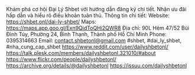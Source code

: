 Khám phá cơ hội Đại Lý Shbet với hướng dẫn đăng ký chi tiết. Nhận ưu đãi hấp dẫn và hiểu rõ điều khoản tuân thủ.
Thông tin chi tiết:
Website: https://shbet.onl/dai-ly-shbet/
Maps: https://maps.app.goo.gl/Exn9QjdToQHi2QWR8
Địa chỉ: 90L Hẻm 47/52 Bùi Đình Túy, Phường 24, Bình Thạnh, Thành phố Hồ Chí Minh
Phone: 0395314663
Email: contact.shbetonl@gmail.com
#shbet, #dai_ly_shbet, #nha_cung_cap_shbet
https://www.reddit.com/user/dailyshbetonl/
https://talk.plesk.com/members/dailyshbetonl.321010/#about
https://www.flickr.com/people/dailyshbetonl/
https://archive.org/details/@dailyshbetonl
https://issuu.com/dailyshbetonl

